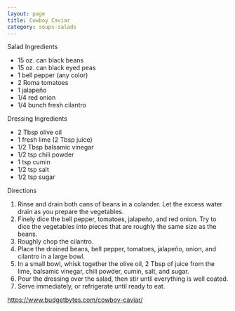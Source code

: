 ```yaml
---
layout: page
title: Cowboy Caviar
category: soups-salads
---
```


Salad Ingredients
  * 15 oz. can black beans
  * 15 oz. can black eyed peas
  * 1 bell pepper (any color)
  * 2 Roma tomatoes
  * 1 jalapeño
  * 1/4 red onion
  * 1/4 bunch fresh cilantro

Dressing Ingredients
  * 2 Tbsp olive oil
  * 1 fresh lime (2 Tbsp juice)
  * 1/2 Tbsp balsamic vinegar
  * 1/2 tsp chili powder
  * 1 tsp cumin
  * 1/2 tsp salt
  * 1/2 tsp sugar

Directions
  1. Rinse and drain both cans of beans in a colander. Let the excess water drain as you prepare the vegetables.
  2. Finely dice the bell pepper, tomatoes, jalapeño, and red onion. Try to dice the vegetables into pieces that are roughly the same size as the beans.
  3. Roughly chop the cilantro. 
  4. Place the drained beans, bell pepper, tomatoes, jalapeño, onion, and cilantro in a large bowl.
  5. In a small bowl, whisk together the olive oil, 2 Tbsp of juice from the lime, balsamic vinegar, chili powder, cumin, salt, and sugar. 
  6. Pour the dressing over the salad, then stir until everything is well coated.
  7. Serve immediately, or refrigerate until ready to eat.

<https://www.budgetbytes.com/cowboy-caviar/>